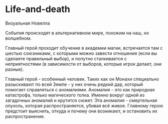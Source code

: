 # Life-and-death
Визуальная Новелла

События происходят в альтернативном мире, похожим на наш, но волшебном.

Главный герой проходит обучение в академии магии, встречается там с шестью союзниками, с которыми можно завести отношения (если вы сделаете правильный выбор), и попутно сталкивается с неприятностями (в зависимости от выборов, которые игрок делает, они разные).

Главный герой - особенный человек. Таких как он Монахи специально разыскивают по всей Земле - у них очень редкий дар, который помогает справляться с аномалиями. Аномалия - это как природная катастрофа, только магического толка. Именно вокруг одной из загадочных аномалий и крутится сюжет. Эта аномалия - смертельная опухоль, которая распространяется, убивая всё живое. Главному герою предстоит выяснить, откуда и почему они возникают, и остановить их распространение.
